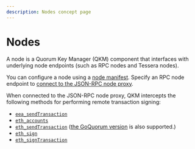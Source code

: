 ```yaml
---
description: Nodes concept page
---
```


# Nodes

A node is a Quorum Key Manager (QKM) component that interfaces with underlying node endpoints (such as RPC nodes and Tessera nodes).

You can configure a node using a [node manifest](../HowTo/Use-Manifest-File.md#node-manifest).
Specify an RPC node endpoint to [connect to the JSON-RPC node proxy](../Tutorials/JsonRPCProxy.md).

When connected to the JSON-RPC node proxy, QKM intercepts the following methods for performing remote transaction signing:

- [`eea_sendTransaction`](https://entethalliance.github.io/client-spec/spec.html#sec-eea-sendTransaction)
- [`eth_accounts`](https://eth.wiki/json-rpc/API)
- [`eth_sendTransaction`](https://eth.wiki/json-rpc/API)
  ([the GoQuorum version](https://docs.goquorum.consensys.net/en/latest/Reference/API-Methods/#eth_sendtransaction) is also supported.)
- [`eth_sign`](https://eth.wiki/json-rpc/API)
- [`eth_signTransaction`](https://eth.wiki/json-rpc/API)
